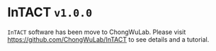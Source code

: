 # InTACT `v1.0.0`

`InTACT` software has been move to ChongWuLab. Please visit https://github.com/ChongWuLab/InTACT to see details and a tutorial.
